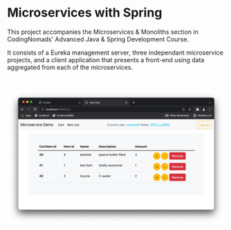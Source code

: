 # Microservices with Spring

This project accompanies the Microservices & Monoliths section in CodingNomads' Advanced Java & Spring Development Course.

It consists of a Eureka management server, three independant microservice projects, and a 
client application that presents a front-end using data aggregated from each of the microservices.

<br />
<p align="center">
<img width="523" alt="screenshot" src="https://raw.githubusercontent.com/CodingNomads/static/main/java_and_spring/microservice-app.png?raw=true">
</p>
